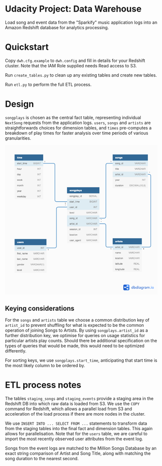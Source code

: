 # Udacity Project: Data Warehouse

Load song and event data from the "Sparkify" music application logs into an Amazon Redshift database for analytics processing.

# Quickstart

Copy `dwh.cfg.example` to `dwh.config` and fill in details for your Redshift cluster. Note that the IAM Role supplied needs Read access to S3.

Run `create_tables.py` to clean up any existing tables and create new tables.

Run `etl.py` to perform the full ETL process.

# Design

`songplays` is chosen as the central fact table, representing individual `NextSong` requests from the application logs. `users`, `songs` and `artists` are straightforwards choices for dimension tables, and `times` pre-computes a breakdown of play times for faster analysis over time periods of various granularities.

![Redshift Schema](udacity-proj-dwh-schema.png)

## Keying considerations

For the `songs` and `artists` table we choose a common distribution key of `artist_id` to prevent shuffling for what is expected to be the common operation of joining Songs to Artists. By using `songplays.artist_id` as a further distribution key, we optimise for queries on usage statistics for particular artists play counts. Should there be additional specification on the types of queries that would be made, this would need to be optimized differently.

For sorting keys, we use `songplays.start_time`, anticipating that start time is the most likely column to be ordered by.

# ETL process notes

The tables `staging_songs` and `staging_events` provide a staging area in the Redshift DB into which raw data is loaded from S3. We use the `COPY` command for Redshift, which allows a parallel load from S3 and acceleration of the load process if there are more nodes in the cluster.

We use `INSERT INTO ... SELECT FROM ...` statements to transform data from the staging tables into the final fact and dimension tables. This again allows for parallelisation. Note that for the `users` table, we are careful to import the most recently observed user attributes from the event log.

Songs from the event logs are matched to the Million Songs Database by an exact string comparison of Artist and Song Title, along with matching the song duration to the nearest second.

